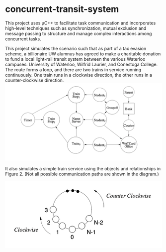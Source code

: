 # concurrent-transit-system
This project uses μC++ to facilitate task communication and incorporates high-level techniques such as synchronization, mutual exclusion and message passing to structure and manage complex interactions among concurrent tasks.

This project simulates the scenario such that as part of a tax evasion scheme, a billionaire UW alumnus has agreed to make a charitable donation to fund a local light-rail transit system between the various Waterloo campuses: University of Waterloo, Wilfrid Laurier, and Conestoga College. The route forms a loop, and there are two trains in service running continuously. One train runs in a clockwise direction, the other runs in a counter-clockwise direction.
![](Task_Relationship.png)

It also simulates a simple train service using the objects and relationships in Figure 2. (Not all possible communication paths are shown in the diagram.)

![](Train_Stops_on_Trainsit.png)
